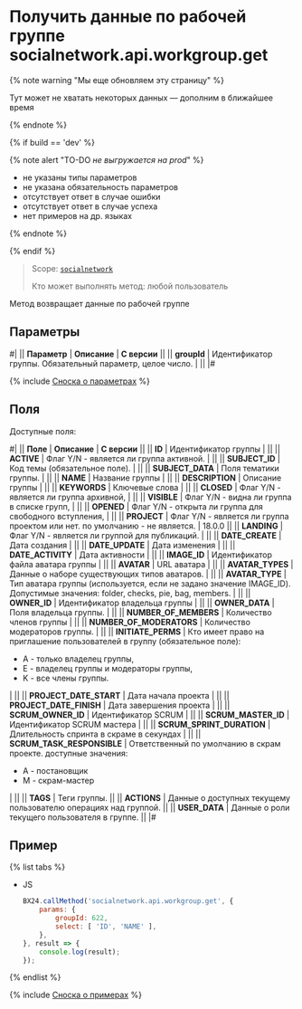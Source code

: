 # Получить данные по рабочей группе socialnetwork.api.workgroup.get

{% note warning "Мы еще обновляем эту страницу" %}

Тут может не хватать некоторых данных — дополним в ближайшее время

{% endnote %}

{% if build == 'dev' %}

{% note alert "TO-DO _не выгружается на prod_" %}

- не указаны типы параметров
- не указана обязательность параметров
- отсутствует ответ в случае ошибки
- отсутствует ответ в случае успеха
- нет примеров на др. языках

{% endnote %}

{% endif %}

> Scope: [`socialnetwork`](../scopes/permissions.md)
>
> Кто может выполнять метод: любой пользователь

Метод возвращает данные по рабочей группе

## Параметры

#|
|| **Параметр** | **Описание** | **С версии** ||
|| **groupId** | Идентификатор группы. Обязательный параметр, целое число. | ||
|#

{% include [Сноска о параметрах](../../_includes/required.md) %}

## Поля

Доступные поля:

#|
|| **Поле** | **Описание** | **С версии** ||
|| **ID** | Идентификатор группы | ||
|| **ACTIVE** | Флаг Y/N - является ли группа активной. | ||
|| **SUBJECT_ID** | Код темы (обязательное поле). | ||
|| **SUBJECT_DATA** | Поля тематики группы. | ||
|| **NAME** | Название группы | ||
|| **DESCRIPTION** | Описание группы | ||
|| **KEYWORDS** | Ключевые слова | ||
|| **CLOSED** | Флаг Y/N - является ли группа архивной, | ||
|| **VISIBLE** | Флаг Y/N - видна ли группа в списке групп, | ||
|| **OPENED** | Флаг Y/N - открыта ли группа для свободного вступления, | ||
|| **PROJECT** | Флаг Y/N - является ли группа проектом или нет. по умолчанию - не является. | 18.0.0 ||
|| **LANDING** | Флаг Y/N - является ли группой для публикаций. | ||
|| **DATE_CREATE** | Дата создания | ||
|| **DATE_UPDATE** | Дата изменения | ||
|| **DATE_ACTIVITY** | Дата активности | ||
|| **IMAGE_ID** | Идентификатор файла аватара группы | ||
|| **AVATAR** | URL аватара | ||
|| **AVATAR_TYPES** | Данные о наборе существующих типов аватаров. | ||
|| **AVATAR_TYPE** | Тип аватара группы (используется, если не задано значение IMAGE_ID). Допустимые значения: folder, checks, pie, bag, members. | ||
|| **OWNER_ID** | Идентификатор владельца группы | ||
|| **OWNER_DATA** | Поля владельца группы. | ||
|| **NUMBER_OF_MEMBERS** | Количество членов группы | ||
|| **NUMBER_OF_MODERATORS** | Количество модераторов группы. | ||
|| **INITIATE_PERMS** | Кто имеет право на приглашение пользователей в группу (обязательное поле):<ul><li>A - только владелец группы,</li><li>E - владелец группы и модераторы группы,</li><li>K - все члены группы.</li></ul> | ||
|| **PROJECT_DATE_START** | Дата начала проекта | ||
|| **PROJECT_DATE_FINISH** | Дата завершения проекта | ||
|| **SCRUM_OWNER_ID** | Идентификатор SCRUM | ||
|| **SCRUM_MASTER_ID** | Идентификатор SCRUM мастера | ||
|| **SCRUM_SPRINT_DURATION** | Длительность спринта в скраме в секундах | ||
|| **SCRUM_TASK_RESPONSIBLE** | Ответственный по умолчанию в скрам проекте. доступные значения:<ul><li>A - постановщик</li><li>M - скрам-мастер</li></ul> | ||
|| **TAGS** | Теги группы. ||
|| **ACTIONS** | Данные о доступных текущему пользователю операциях над группой. ||
|| **USER_DATA** | Данные о роли текущего пользователя в группе. ||
|#

## Пример

{% list tabs %}

- JS

    ```js
    BX24.callMethod('socialnetwork.api.workgroup.get', {
        params: {
            groupId: 622,
            select: [ 'ID', 'NAME' ],
        },
    }, result => {
        console.log(result);
    });
    ```

{% endlist %}


{% include [Сноска о примерах](../../_includes/examples.md) %}